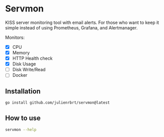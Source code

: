 # Servmon

KISS server monitoring tool with email alerts.
For those who want to keep it simple instead of using Prometheus, Grafana, and Alertmanager.

Monitors:

- [x] CPU
- [x] Memory
- [x] HTTP Health check
- [x] Disk Usage
- [ ] Disk Write/Read
- [ ] Docker

## Installation

```bash
go install github.com/julienrbrt/servmon@latest
```

## How to use

```bash
servmon --help
```
